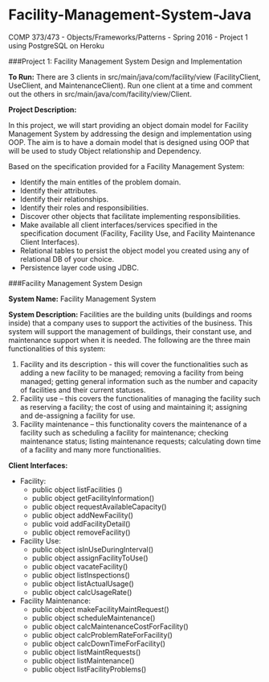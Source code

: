# Facility-Management-System-Java
COMP 373/473 - Objects/Frameworks/Patterns - Spring 2016 - Project 1 using PostgreSQL on Heroku

###Project 1: Facility Management System Design and Implementation

**To Run:** There are 3 clients in src/main/java/com/facility/view (FacilityClient, UseClient, and MaintenanceClient). Run one client at a time and comment out the others in src/main/java/com/facility/view/Client.

**Project Description:**

In this project, we will start providing an object domain model for Facility Management System by
addressing the design and implementation using OOP. The aim is to have a domain model that is
designed using OOP that will be used to study Object relationship and Dependency.

Based on the specification provided for a Facility Management System:

- Identify the main entitles of the problem domain.
- Identify their attributes.
- Identify their relationships.
- Identify their roles and responsibilities.
- Discover other objects that facilitate implementing responsibilities.
- Make available all client interfaces/services specified in the specification document (Facility, Facility Use, and Facility Maintenance Client Interfaces).
- Relational tables to persist the object model you created using any of relational DB of
your choice.
- Persistence layer code using JDBC. 



###Facility Management System Design

**System Name:** Facility Management System

**System Description:** Facilities are the building units (buildings and rooms inside) that a company
uses to support the activities of the business. This system will support the management of buildings,
their constant use, and maintenance support when it is needed. The following are the three main
functionalities of this system:

1. Facility and its description - this will cover the functionalities such as adding a new facility to
be managed; removing a facility from being managed; getting general information such as
the number and capacity of facilities and their current statuses.
2. Facility use – this covers the functionalities of managing the facility such as reserving a
facility; the cost of using and maintaining it; assigning and de-assigning a facility for use.
3. Facility maintenance – this functionality covers the maintenance of a facility such as
scheduling a facility for maintenance; checking maintenance status; listing maintenance
requests; calculating down time of a facility and many more functionalities.

**Client Interfaces:**

- Facility:
  - public object listFacilities ()
  - public object getFacilityInformation()
  - public object requestAvailableCapacity()
  - public object addNewFacility()
  - public void addFacilityDetail()
  - public object removeFacility()
- Facility Use:
  - public object isInUseDuringInterval()
  - public object assignFacilityToUse()
  - public object vacateFacility()
  - public object listInspections()
  - public object listActualUsage()
  - public object calcUsageRate()
- Facility Maintenance: 
  - public object makeFacilityMaintRequest()
  - public object scheduleMaintenance()
  - public object calcMaintenanceCostForFacility()
  - public object calcProblemRateForFacility()
  - public object calcDownTimeForFacility()
  - public object listMaintRequests()
  - public object listMaintenance()
  - public object listFacilityProblems() 
